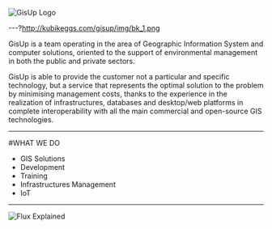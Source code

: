 ![GisUp Logo](http://kubikeggs.com/gisup/img/logo.png)

---?http://kubikeggs.com/gisup/img/bk_1.png

GisUp is a team operating in the area of Geographic Information System and computer solutions, oriented to the support of environmental management in both the public and private sectors.

GisUp is able to provide the customer not a particular and specific technology, but a service that represents the optimal solution to the problem by minimising management costs, thanks to the experience in the realization of infrastructures, databases and desktop/web platforms in complete interoperability with all the main commercial and open-source GIS technologies. 

---

#WHAT WE DO
- GIS Solutions
- Development
- Training
- Infrastructures  Management
- IoT

---

![Flux Explained](https://facebook.github.io/flux/img/flux-simple-f8-diagram-explained-1300w.png)
